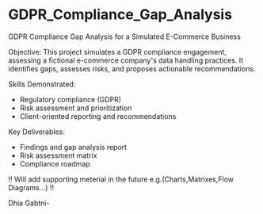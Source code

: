 # GDPR_Compliance_Gap_Analysis

GDPR Compliance Gap Analysis for a Simulated E-Commerce Business

Objective: This project simulates a GDPR compliance engagement,
assessing a fictional e-commerce company's data handling practices.
It identifies gaps, assesses risks, and proposes actionable recommendations.

Skills Demonstrated:
- Regulatory compliance (GDPR)
- Risk assessment and prioritization
- Client-oriented reporting and recommendations

Key Deliverables:
- Findings and gap analysis report
- Risk assessment matrix
- Compliance roadmap

!! Will add supporting meterial in the future e.g.(Charts,Matrixes,Flow Diagrams...) !!

Dhia Gabtni-

